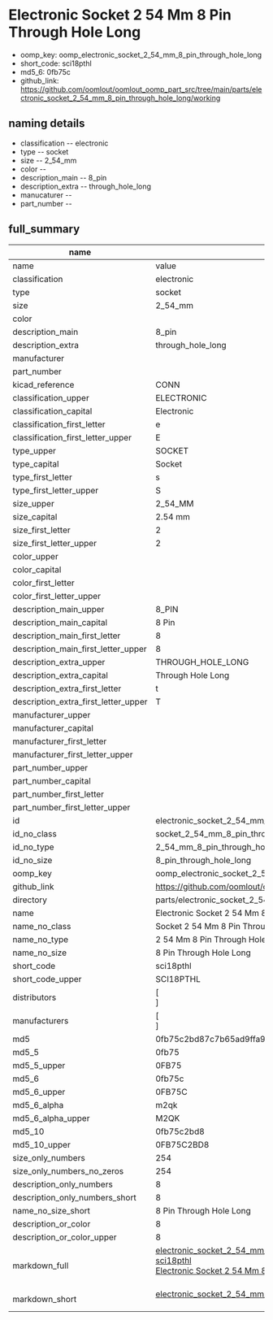 # Electronic Socket 2 54 Mm 8 Pin Through Hole Long

  
* oomp_key: oomp_electronic_socket_2_54_mm_8_pin_through_hole_long 
* short_code: sci18pthl
* md5_6: 0fb75c  
* github_link: https://github.com/oomlout/oomlout_oomp_part_src/tree/main/parts/electronic_socket_2_54_mm_8_pin_through_hole_long/working  
## naming details
* classification -- electronic
* type -- socket
* size -- 2_54_mm
* color -- 
* description_main -- 8_pin
* description_extra -- through_hole_long
* manucaturer -- 
* part_number -- 





## full_summary
| name | value | 
| --- | --- | 
| name | value | 
| classification | electronic | 
| type | socket | 
| size | 2_54_mm | 
| color |  | 
| description_main | 8_pin | 
| description_extra | through_hole_long | 
| manufacturer |  | 
| part_number |  | 
| kicad_reference | CONN | 
| classification_upper | ELECTRONIC | 
| classification_capital | Electronic | 
| classification_first_letter | e | 
| classification_first_letter_upper | E | 
| type_upper | SOCKET | 
| type_capital | Socket | 
| type_first_letter | s | 
| type_first_letter_upper | S | 
| size_upper | 2_54_MM | 
| size_capital | 2.54 mm | 
| size_first_letter | 2 | 
| size_first_letter_upper | 2 | 
| color_upper |  | 
| color_capital |  | 
| color_first_letter |  | 
| color_first_letter_upper |  | 
| description_main_upper | 8_PIN | 
| description_main_capital | 8 Pin | 
| description_main_first_letter | 8 | 
| description_main_first_letter_upper | 8 | 
| description_extra_upper | THROUGH_HOLE_LONG | 
| description_extra_capital | Through Hole Long | 
| description_extra_first_letter | t | 
| description_extra_first_letter_upper | T | 
| manufacturer_upper |  | 
| manufacturer_capital |  | 
| manufacturer_first_letter |  | 
| manufacturer_first_letter_upper |  | 
| part_number_upper |  | 
| part_number_capital |  | 
| part_number_first_letter |  | 
| part_number_first_letter_upper |  | 
| id | electronic_socket_2_54_mm_8_pin_through_hole_long | 
| id_no_class | socket_2_54_mm_8_pin_through_hole_long | 
| id_no_type | 2_54_mm_8_pin_through_hole_long | 
| id_no_size | 8_pin_through_hole_long | 
| oomp_key | oomp_electronic_socket_2_54_mm_8_pin_through_hole_long | 
| github_link | https://github.com/oomlout/oomlout_oomp_part_src/tree/main/parts/electronic_socket_2_54_mm_8_pin_through_hole_long/working | 
| directory | parts/electronic_socket_2_54_mm_8_pin_through_hole_long | 
| name | Electronic Socket 2 54 Mm 8 Pin Through Hole Long | 
| name_no_class | Socket 2 54 Mm 8 Pin Through Hole Long | 
| name_no_type | 2 54 Mm 8 Pin Through Hole Long | 
| name_no_size | 8 Pin Through Hole Long | 
| short_code | sci18pthl | 
| short_code_upper | SCI18PTHL | 
| distributors | [<br>] | 
| manufacturers | [<br>] | 
| md5 | 0fb75c2bd87c7b65ad9ffa98f0837015 | 
| md5_5 | 0fb75 | 
| md5_5_upper | 0FB75 | 
| md5_6 | 0fb75c | 
| md5_6_upper | 0FB75C | 
| md5_6_alpha | m2qk | 
| md5_6_alpha_upper | M2QK | 
| md5_10 | 0fb75c2bd8 | 
| md5_10_upper | 0FB75C2BD8 | 
| size_only_numbers | 254 | 
| size_only_numbers_no_zeros | 254 | 
| description_only_numbers | 8 | 
| description_only_numbers_short | 8 | 
| name_no_size_short | 8 Pin Through Hole Long | 
| description_or_color | 8 | 
| description_or_color_upper | 8 | 
| markdown_full | [electronic_socket_2_54_mm_8_pin_through_hole_long](https://github.com/oomlout/oomlout_oomp_part_src/tree/main/parts/electronic_socket_2_54_mm_8_pin_through_hole_long/working)<br>[sci18pthl](https://github.com/oomlout/oomlout_oomp_part_src/tree/main/parts/electronic_socket_2_54_mm_8_pin_through_hole_long/working)<br>[Electronic Socket 2 54 Mm 8 Pin Through Hole Long](https://github.com/oomlout/oomlout_oomp_part_src/tree/main/parts/electronic_socket_2_54_mm_8_pin_through_hole_long/working)<br><br> | 
| markdown_short | [electronic_socket_2_54_mm_8_pin_through_hole_long](https://github.com/oomlout/oomlout_oomp_part_src/tree/main/parts/electronic_socket_2_54_mm_8_pin_through_hole_long/working)<br><br> | 
